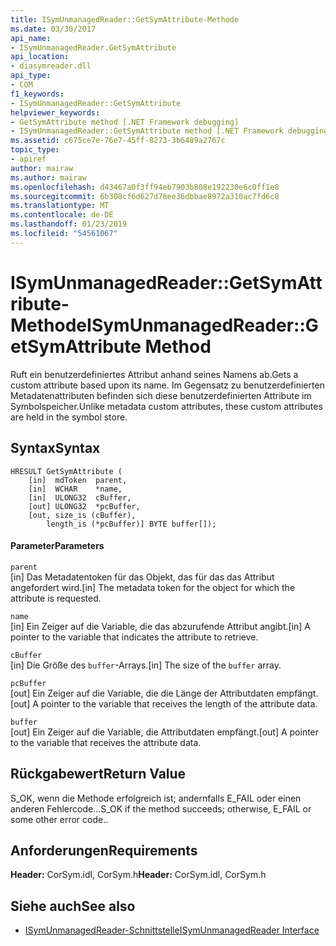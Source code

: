 ```yaml
---
title: ISymUnmanagedReader::GetSymAttribute-Methode
ms.date: 03/30/2017
api_name:
- ISymUnmanagedReader.GetSymAttribute
api_location:
- diasymreader.dll
api_type:
- COM
f1_keywords:
- ISymUnmanagedReader::GetSymAttribute
helpviewer_keywords:
- GetSymAttribute method [.NET Framework debugging]
- ISymUnmanagedReader::GetSymAttribute method [.NET Framework debugging]
ms.assetid: c675ce7e-76e7-45ff-8273-3b6489a2767c
topic_type:
- apiref
author: mairaw
ms.author: mairaw
ms.openlocfilehash: d43467a0f3ff94eb7903b808e192230e6c0ff1e8
ms.sourcegitcommit: 6b308cf6d627d78ee36dbbae8972a310ac7fd6c8
ms.translationtype: MT
ms.contentlocale: de-DE
ms.lasthandoff: 01/23/2019
ms.locfileid: "54561067"
---
```

# <a name="isymunmanagedreadergetsymattribute-method"></a><span data-ttu-id="9fada-102">ISymUnmanagedReader::GetSymAttribute-Methode</span><span class="sxs-lookup"><span data-stu-id="9fada-102">ISymUnmanagedReader::GetSymAttribute Method</span></span>
<span data-ttu-id="9fada-103">Ruft ein benutzerdefiniertes Attribut anhand seines Namens ab.</span><span class="sxs-lookup"><span data-stu-id="9fada-103">Gets a custom attribute based upon its name.</span></span> <span data-ttu-id="9fada-104">Im Gegensatz zu benutzerdefinierten Metadatenattributen befinden sich diese benutzerdefinierten Attribute im Symbolspeicher.</span><span class="sxs-lookup"><span data-stu-id="9fada-104">Unlike metadata custom attributes, these custom attributes are held in the symbol store.</span></span>  
  
## <a name="syntax"></a><span data-ttu-id="9fada-105">Syntax</span><span class="sxs-lookup"><span data-stu-id="9fada-105">Syntax</span></span>  
  
```  
HRESULT GetSymAttribute (  
    [in]  mdToken  parent,  
    [in]  WCHAR    *name,  
    [in]  ULONG32  cBuffer,  
    [out] ULONG32  *pcBuffer,  
    [out, size_is (cBuffer),  
        length_is (*pcBuffer)] BYTE buffer[]);  
```  
  
#### <a name="parameters"></a><span data-ttu-id="9fada-106">Parameter</span><span class="sxs-lookup"><span data-stu-id="9fada-106">Parameters</span></span>  
 `parent`  
 <span data-ttu-id="9fada-107">[in] Das Metadatentoken für das Objekt, das für das das Attribut angefordert wird.</span><span class="sxs-lookup"><span data-stu-id="9fada-107">[in] The metadata token for the object for which the attribute is requested.</span></span>  
  
 `name`  
 <span data-ttu-id="9fada-108">[in] Ein Zeiger auf die Variable, die das abzurufende Attribut angibt.</span><span class="sxs-lookup"><span data-stu-id="9fada-108">[in] A pointer to the variable that indicates the attribute to retrieve.</span></span>  
  
 `cBuffer`  
 <span data-ttu-id="9fada-109">[in] Die Größe des `buffer`-Arrays.</span><span class="sxs-lookup"><span data-stu-id="9fada-109">[in] The size of the `buffer` array.</span></span>  
  
 `pcBuffer`  
 <span data-ttu-id="9fada-110">[out] Ein Zeiger auf die Variable, die die Länge der Attributdaten empfängt.</span><span class="sxs-lookup"><span data-stu-id="9fada-110">[out] A pointer to the variable that receives the length of the attribute data.</span></span>  
  
 `buffer`  
 <span data-ttu-id="9fada-111">[out] Ein Zeiger auf die Variable, die Attributdaten empfängt.</span><span class="sxs-lookup"><span data-stu-id="9fada-111">[out] A pointer to the variable that receives the attribute data.</span></span>  
  
## <a name="return-value"></a><span data-ttu-id="9fada-112">Rückgabewert</span><span class="sxs-lookup"><span data-stu-id="9fada-112">Return Value</span></span>  
 <span data-ttu-id="9fada-113">S_OK, wenn die Methode erfolgreich ist; andernfalls E_FAIL oder einen anderen Fehlercode...</span><span class="sxs-lookup"><span data-stu-id="9fada-113">S_OK if the method succeeds; otherwise, E_FAIL or some other error code..</span></span>  
  
## <a name="requirements"></a><span data-ttu-id="9fada-114">Anforderungen</span><span class="sxs-lookup"><span data-stu-id="9fada-114">Requirements</span></span>  
 <span data-ttu-id="9fada-115">**Header:** CorSym.idl, CorSym.h</span><span class="sxs-lookup"><span data-stu-id="9fada-115">**Header:** CorSym.idl, CorSym.h</span></span>  
  
## <a name="see-also"></a><span data-ttu-id="9fada-116">Siehe auch</span><span class="sxs-lookup"><span data-stu-id="9fada-116">See also</span></span>
- [<span data-ttu-id="9fada-117">ISymUnmanagedReader-Schnittstelle</span><span class="sxs-lookup"><span data-stu-id="9fada-117">ISymUnmanagedReader Interface</span></span>](../../../../docs/framework/unmanaged-api/diagnostics/isymunmanagedreader-interface.md)
